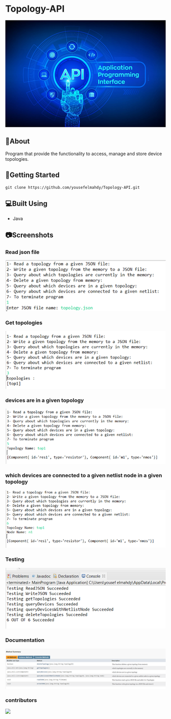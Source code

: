 # Topology-API
![](TopologyAPI/Images/API.jpg)
## 📙About
Program that provide the functionality to access, manage and store device topologies.
## 🏁Getting Started
```
git clone https://github.com/yousefelmahdy/Topology-API.git
```
## 💻Built Using
- Java
## 📷Screenshots
### Read json file
![](TopologyAPI/Images/Capture2.PNG)
### Get topologies
![](TopologyAPI/Images/Capture3.PNG)
### devices are in a given topology
![](TopologyAPI/Images/Capture4.PNG)
### which devices are connected to a given netlist node in a given topology
![](TopologyAPI/Images/Capture5.PNG)
### Testing
![](TopologyAPI/Images/Capture1.PNG)
### Documentation
![](TopologyAPI/Images/Capture6.PNG)
### contributors 
[![](https://github.com/yousefelmahdy.png?size=200)](https://github.com/yousefelmahdy)
